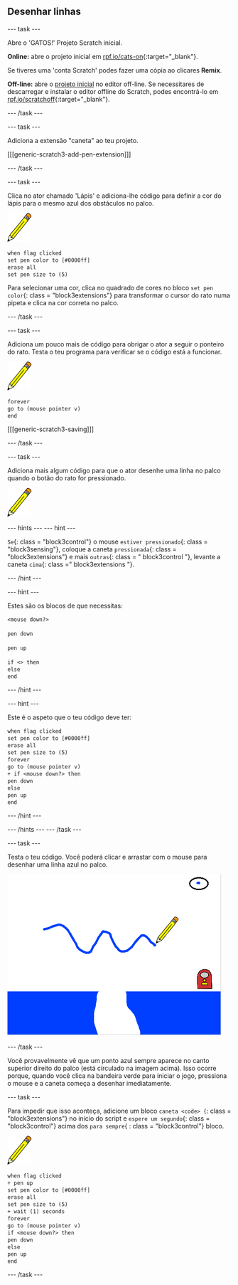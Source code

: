 ## Desenhar linhas

\--- task \---

Abre o 'GATOS!' Projeto Scratch inicial.

**Online:** abre o projeto inicial em [rpf.io/cats-on](http://rpf.io/cats-on){:target="_blank"}.

Se tiveres uma 'conta Scratch' podes fazer uma cópia ao clicares **Remix**.

**Off-line:** abre o [projeto inicial](http://rpf.io/p/en/cats-go) no editor off-line. Se necessitares de descarregar e instalar o editor offline do Scratch, podes encontrá-lo em [rpf.io/scratchoff](http://rpf.io/scratchoff){:target="_blank"}.

\--- /task \---

\--- task \---

Adiciona a extensão "caneta" ao teu projeto.

[[[generic-scratch3-add-pen-extension]]]

\--- /task \---

\--- task \---

Clica no ator chamado 'Lápis' e adiciona-lhe código para definir a cor do lápis para o mesmo azul dos obstáculos no palco.

![Caneta sprite](images/pen-sprite.png)

```blocks3
when flag clicked
set pen color to [#0000ff]
erase all
set pen size to (5)
```

Para selecionar uma cor, clica no quadrado de cores no bloco `set pen color`{: class = "block3extensions"} para transformar o cursor do rato numa pipeta e clica na cor correta no palco.

\--- /task \---

\--- task \---

Adiciona um pouco mais de código para obrigar o ator a seguir o ponteiro do rato. Testa o teu programa para verificar se o código está a funcionar.

![Caneta sprite](images/pen-sprite.png)

```blocks3
forever
go to (mouse pointer v)
end
```

[[[generic-scratch3-saving]]]

\--- /task \---

\--- task \---

Adiciona mais algum código para que o ator desenhe uma linha no palco quando o botão do rato for pressionado.

![Caneta sprite](images/pen-sprite.png)

\--- hints \--- \--- hint \---

`Se`{: class = "block3control"} o mouse `estiver pressionado`{: class = "block3sensing"}, coloque a caneta `pressionada`{: class = "block3extensions"} e mais `outras`{: class = " block3control "}, levante a caneta `cima`{: class =" block3extensions "}.

\--- /hint \---

\--- hint \---

Estes são os blocos de que necessitas:

```blocks3
<mouse down?>

pen down

pen up

if <> then
else
end
```

\--- /hint \---

\--- hint \---

Este é o aspeto que o teu código deve ter:

```blocks3
when flag clicked
set pen color to [#0000ff]
erase all
set pen size to (5)
forever
go to (mouse pointer v)
+ if <mouse down?> then
pen down
else
pen up
end
```

\--- /hint \---

\--- /hints \--- \--- /task \---

\--- task \---

Testa o teu código. Você poderá clicar e arrastar com o mouse para desenhar uma linha azul no palco.

![Desenhe uma linha](images/draw-a-line.png)

\--- /task \---

Você provavelmente vê que um ponto azul sempre aparece no canto superior direito do palco (está circulado na imagem acima). Isso ocorre porque, quando você clica na bandeira verde para iniciar o jogo, pressiona o mouse e a caneta começa a desenhar imediatamente.

\--- task \---

Para impedir que isso aconteça, adicione um bloco `caneta <code> {`: class = "block3extensions"} no início do script e `espere um segundo`{: class = "block3control"} acima dos `para sempre`{ : class = "block3control"} bloco.

![Caneta sprite](images/pen-sprite.png)

```blocks3
when flag clicked
+ pen up
set pen color to [#0000ff]
erase all
set pen size to (5)
+ wait (1) seconds
forever
go to (mouse pointer v)
if <mouse down?> then
pen down
else
pen up
end
```

\--- /task \---